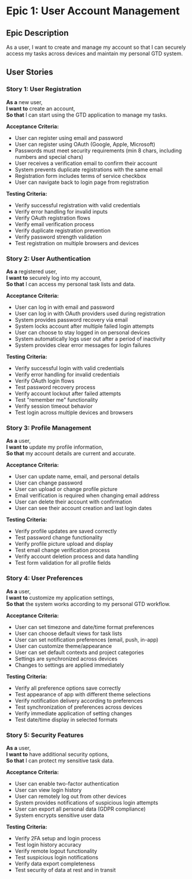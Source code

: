# Epic 1: User Account Management

## Epic Description
As a user, I want to create and manage my account so that I can securely access my tasks across devices and maintain my personal GTD system.

## User Stories

### Story 1: User Registration
**As a** new user,  
**I want to** create an account,  
**So that** I can start using the GTD application to manage my tasks.

**Acceptance Criteria:**
- User can register using email and password
- User can register using OAuth (Google, Apple, Microsoft)
- Passwords must meet security requirements (min 8 chars, including numbers and special chars)
- User receives a verification email to confirm their account
- System prevents duplicate registrations with the same email
- Registration form includes terms of service checkbox
- User can navigate back to login page from registration

**Testing Criteria:**
- Verify successful registration with valid credentials
- Verify error handling for invalid inputs
- Verify OAuth registration flows
- Verify email verification process
- Verify duplicate registration prevention
- Verify password strength validation
- Test registration on multiple browsers and devices

### Story 2: User Authentication
**As a** registered user,  
**I want to** securely log into my account,  
**So that** I can access my personal task lists and data.

**Acceptance Criteria:**
- User can log in with email and password
- User can log in with OAuth providers used during registration
- System provides password recovery via email
- System locks account after multiple failed login attempts
- User can choose to stay logged in on personal devices
- System automatically logs user out after a period of inactivity
- System provides clear error messages for login failures

**Testing Criteria:**
- Verify successful login with valid credentials
- Verify error handling for invalid credentials
- Verify OAuth login flows
- Test password recovery process
- Verify account lockout after failed attempts
- Test "remember me" functionality
- Verify session timeout behavior
- Test login across multiple devices and browsers

### Story 3: Profile Management
**As a** user,  
**I want to** update my profile information,  
**So that** my account details are current and accurate.

**Acceptance Criteria:**
- User can update name, email, and personal details
- User can change password
- User can upload or change profile picture
- Email verification is required when changing email address
- User can delete their account with confirmation
- User can see their account creation and last login dates

**Testing Criteria:**
- Verify profile updates are saved correctly
- Test password change functionality
- Verify profile picture upload and display
- Test email change verification process
- Verify account deletion process and data handling
- Test form validation for all profile fields

### Story 4: User Preferences
**As a** user,  
**I want to** customize my application settings,  
**So that** the system works according to my personal GTD workflow.

**Acceptance Criteria:**
- User can set timezone and date/time format preferences
- User can choose default views for task lists
- User can set notification preferences (email, push, in-app)
- User can customize theme/appearance
- User can set default contexts and project categories
- Settings are synchronized across devices
- Changes to settings are applied immediately

**Testing Criteria:**
- Verify all preference options save correctly
- Test appearance of app with different theme selections
- Verify notification delivery according to preferences
- Test synchronization of preferences across devices
- Verify immediate application of setting changes
- Test date/time display in selected formats

### Story 5: Security Features
**As a** user,  
**I want to** have additional security options,  
**So that** I can protect my sensitive task data.

**Acceptance Criteria:**
- User can enable two-factor authentication
- User can view login history
- User can remotely log out from other devices
- System provides notifications of suspicious login attempts
- User can export all personal data (GDPR compliance)
- System encrypts sensitive user data

**Testing Criteria:**
- Verify 2FA setup and login process
- Test login history accuracy
- Verify remote logout functionality
- Test suspicious login notifications
- Verify data export completeness
- Test security of data at rest and in transit